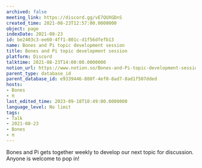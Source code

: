 ```yaml
---
archived: false
meeting_link: https://discord.gg/vE7QUXGDnS
created_time: 2021-08-23T12:57:00.0000000
object: page
indexDate: 2021-08-23
id: be2403c3-ee60-4ff1-801c-d1f56dfefb13
name: Bones and Pi topic development session
title: Bones and Pi topic development session
platform: Discord
talktime: 2021-08-23T14:00:00.0000000
notion_url: https://www.notion.so/Bones-and-Pi-topic-development-session-be2403c3ee604ff1801cd1f56dfefb13
parent_type: database_id
parent_database_id: e9339446-880f-4ef0-8ad7-8ad1f507dded
hosts:
- Bones
- π
last_edited_time: 2023-09-18T10:49:00.0000000
language_level: No limit
tags:
- Talk
- 2021-08-23
- Bones
- π
---
```


Bones and Pi gets together weekly to develop our next topic for discussion.
Anyone is welcome to pop in!










